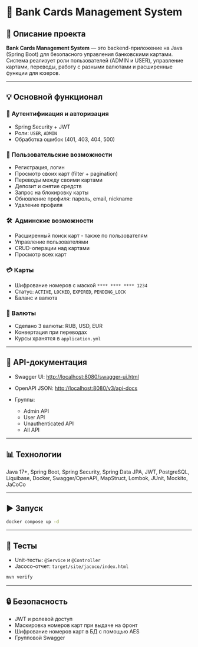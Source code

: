 # 🚀 Bank Cards Management System

## 📝 Описание проекта

**Bank Cards Management System** — это backend-приложение на Java (Spring Boot) для безопасного управления банковскими картами. Система реализует роли пользователей (ADMIN и USER), управление картами, переводы, работу с разными валютами и расширенные функции для юзеров.

---

## 💡 Основной функционал

### 🔐 Аутентификация и авторизация

* Spring Security + JWT
* Роли: `USER`, `ADMIN`
* Обработка ошибок (401, 403, 404, 500)

### 👤 Пользовательские возможности

* Регистрация, логин
* Просмотр своих карт (filter + pagination)
* Переводы между своими картами
* Депозит и снятие средств
* Запрос на блокировку карты
* Обновление профиля: пароль, email, nickname
* Удаление профиля

### 🛠 ️ Админские возможности

* Расширенный поиск карт - также по пользователям
* Управление пользователями
* CRUD-операции над картами
* Просмотр всех карт

### 💳 Карты

* Шифрование номеров с маской `**** **** **** 1234`
* Статус: `ACTIVE`, `LOCKED`, `EXPIRED`, `PENDING_LOCK`
* Баланс и валюта

### 💱 Валюты

* Сделано 3 валюты: RUB, USD, EUR
* Конвертация при переводах
* Курсы хранятся в `application.yml`

---

## 📃 API-документация

* Swagger UI: [http://localhost:8080/swagger-ui.html](http://localhost:8080/swagger-ui.html)
* OpenAPI JSON: [http://localhost:8080/v3/api-docs](http://localhost:8080/docs)
* Группы:

    * Admin API
    * User API
    * Unauthenticated API
    * All API

---

## 📊 Технологии

Java 17+, Spring Boot, Spring Security, Spring Data JPA, JWT, PostgreSQL, Liquibase, Docker, Swagger/OpenAPI, MapStruct, Lombok, JUnit, Mockito, JaCoCo

---

## ▶️ Запуск

```bash
docker compose up -d
```

---

## 🔮 Тесты

* Unit-тесты: `@Service` и `@Controller`
* Jacoco-отчет: `target/site/jacoco/index.html`

```bash
mvn verify
```

---

## 🔒 Безопасность

* JWT и ролевой доступ
* Маскировка номеров карт при выдаче на фронт
* Шифрование номеров карт в БД с помощью AES
* Групповой Swagger

